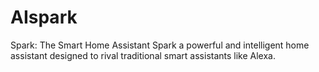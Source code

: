 # AIspark
Spark: The Smart Home Assistant Spark a powerful and intelligent home assistant designed to rival traditional smart assistants like Alexa.
